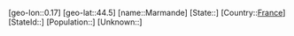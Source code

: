 ﻿---
location: [44.5,0.17]
type: City
tags:
- geo/City


SpocWebEntityId: 32322
isDeleted: false
confidential: public

---
[geo-lon::0.17]
[geo-lat::44.5]
[name::Marmande]
[State::]
[Country::[France](geo/Continent/Europe/France.md)]
[StateId::]
[Population::]
[Unknown::]

